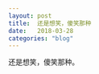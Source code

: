 ```yaml
---
layout: post
title:  还是想笑，傻笑那种
date:   2018-03-28
categories: "blog"
---
```


还是想笑，傻笑那种。  



    


 

 


